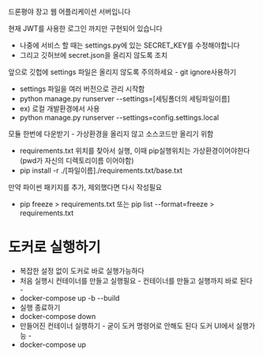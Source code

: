 드론평야 장고 웹 어플리케이션 서버입니다

현재 JWT를 사용한 로그인 까지만 구현되어 있습니다

* 나중에 서비스 할 때는 settings.py에 있는 SECRET_KEY를 수정해야합니다
* 그리고 깃허브에 secret.json을 올리지 않도록 조치

앞으로 깃헙에 settings 파일은 올리지 않도록 주의하세요 - git ignore사용하기
* settings 파일을 여러 버전으로 관리 시작함
* python manage.py runserver --settings=[세팅폴더의 세팅파일이름]
* ex) 로컬 개발환경에서 사용
* python manage.py runserver --settings=config.settings.local

모듈 한번에 다운받기 - 가상환경을 올리지 않고 소스코드만 올리기 위함
* requirements.txt 위치를 찾아서 실행, 이때 pip실행위치는 가상환경이어야한다 (pwd가 자신의 디렉토리이름 이어야함)
* pip install -r ./[파일이름]./requirements.txt/base.txt

만약 파이썬 패키지를 추가, 제외했다면 다시 작성필요
* pip freeze > requirements.txt 또는 pip list --format=freeze > requirements.txt


# 도커로 실행하기
* 복잡한 설정 없이 도커로 바로 실행가능하다
* 처음 실행시 컨테이너를 만들고 실행필요 - 컨테이너를 만들고 실행까지 바로 된다 -
* docker-compose up -b --build
* 실행 종료하기
* docker-compose down
* 만들어진 컨테이너 실행하기 - 굳이 도커 명령어로 안해도 된다 도커 UI에서 실행가능 -
* docker-compose up